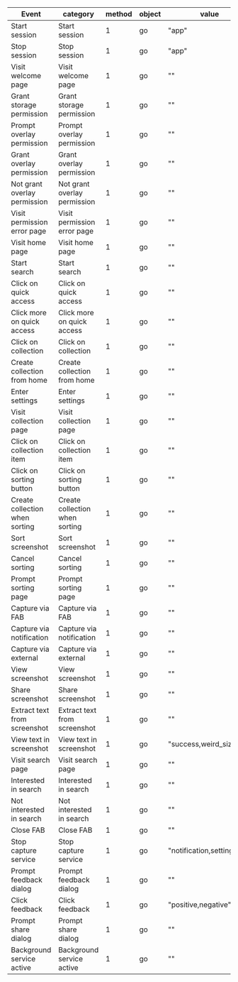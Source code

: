 | Event | category | method | object | value | extra |
| ---- | ---- | ---- | ---- | ---- | ---- |
|Start session|Start session|1|go|"app"|"" 
|Stop session|Stop session|1|go|"app"|"" 
|Visit welcome page|Visit welcome page|1|go|""|"" 
|Grant storage permission|Grant storage permission|1|go|""|"times=times," 
|Prompt overlay permission|Prompt overlay permission|1|go|""|"" 
|Grant overlay permission|Grant overlay permission|1|go|""|"" 
|Not grant overlay permission|Not grant overlay permission|1|go|""|"" 
|Visit permission error page|Visit permission error page|1|go|""|"" 
|Visit home page|Visit home page|1|go|""|"" 
|Start search|Start search|1|go|""|"" 
|Click on quick access|Click on quick access|1|go|""|"on=index," 
|Click more on quick access|Click more on quick access|1|go|""|"" 
|Click on collection|Click on collection|1|go|""|"" 
|Create collection from home|Create collection from home|1|go|""|"" 
|Enter settings|Enter settings|1|go|""|"" 
|Visit collection page|Visit collection page|1|go|""|"on=collection_name," 
|Click on collection item|Click on collection item|1|go|""|"on=collection_name," 
|Click on sorting button|Click on sorting button|1|go|""|"" 
|Create collection when sorting|Create collection when sorting|1|go|""|"" 
|Sort screenshot|Sort screenshot|1|go|""|"on=collection_name,mode=single,multiple," 
|Cancel sorting|Cancel sorting|1|go|""|"mode=single,multiple," 
|Prompt sorting page|Prompt sorting page|1|go|""|"mode=single,multiple," 
|Capture via FAB|Capture via FAB|1|go|""|"" 
|Capture via notification|Capture via notification|1|go|""|"" 
|Capture via external|Capture via external|1|go|""|"" 
|View screenshot|View screenshot|1|go|""|"" 
|Share screenshot|Share screenshot|1|go|""|"" 
|Extract text from screenshot|Extract text from screenshot|1|go|""|"" 
|View text in screenshot|View text in screenshot|1|go|"success,weird_size,fail"|"message=empty or failing reason," 
|Visit search page|Visit search page|1|go|""|"" 
|Interested in search|Interested in search|1|go|""|"" 
|Not interested in search|Not interested in search|1|go|""|"" 
|Close FAB|Close FAB|1|go|""|"" 
|Stop capture service|Stop capture service|1|go|"notification,settings"|"" 
|Prompt feedback dialog|Prompt feedback dialog|1|go|""|"" 
|Click feedback|Click feedback|1|go|"positive,negative"|"" 
|Prompt share dialog|Prompt share dialog|1|go|""|"" 
|Background service active|Background service active|1|go|""|"" 
